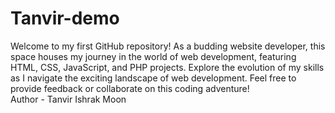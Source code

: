 # Tanvir-demo
Welcome to my first GitHub repository! As a budding website developer, this space houses my journey in the world of web development, featuring HTML, CSS, JavaScript, and PHP projects. Explore the evolution of my skills as I navigate the exciting landscape of web development. Feel free to provide feedback or collaborate on this coding adventure!
<br>
Author - Tanvir Ishrak Moon
